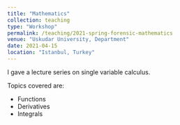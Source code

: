 ```yaml
---
title: "Mathematics"
collection: teaching
type: "Workshop"
permalink: /teaching/2021-spring-forensic-mathematics
venue: "Uskudar University, Department"
date: 2021-04-15
location: "Istanbul, Turkey"
---
```


I gave a lecture series on single variable calculus.

Topics covered are:
* Functions
* Derivatives
* Integrals

